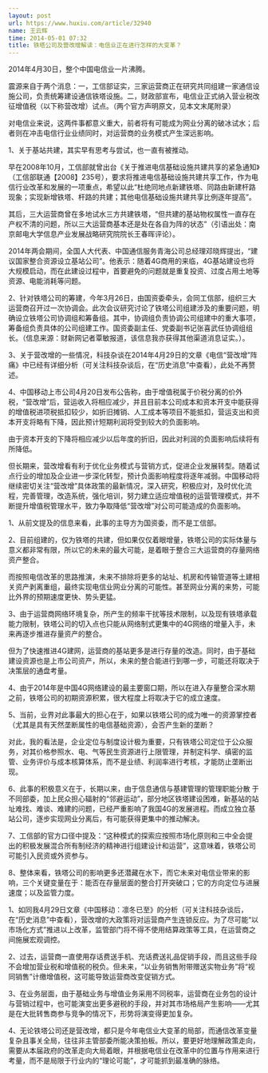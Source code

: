 ```yaml
---
layout: post
url: https://www.huxiu.com/article/32940
name: 王云辉
time: 2014-05-01 07:32
title: 铁塔公司及营改增解读：电信业正在进行怎样的大变革？
---
```

2014年4月30日，整个中国电信业一片沸腾。

震源来自于两个消息：一，工信部证实，三家运营商正在研究共同组建一家通信设施公司，负责统筹建设通信铁塔设施。二，财政部宣布，电信业正式纳入营业税改征增值税（以下称营改增）试点。（两个官方声明原文，见本文末尾附录）

对电信业来说，这两件事都意义重大，前者将有可能成为网业分离的破冰试水；后者则在冲击电信行业业绩同时，对运营商的业务模式产生深远影响。

1、关于基站共建，其实早有思考与尝试，也一直有被推动。

早在2008年10月，工信部就曾出台《关于推进电信基础设施共建共享的紧急通知》（工信部联通【2008】235号），要求将推进电信基础设施共建共享工作，作为电信行业改革和发展的一项重点，希望以此“杜绝同地点新建铁塔、同路由新建杆路现象；实现新增铁塔、杆路的共建；其他电信基础设施共建共享比例逐年提高”。

其后，三大运营商曾在多地试水三方共建铁塔，“但共建的基站物权属性一直存在产权不清的问题，所以三大运营商基本还是处在各自为阵的状态”（引语出处：南京邮电大学信息产业发展战略研究院院长王春晖评论）。

2014年两会期间，全国人大代表、中国通信服务青海公司总经理邓晓辉提出，“建议国家整合资源设立基站公司”。他表示：随着4G商用的来临，4G基站建设也将大规模启动，而在此建设过程中，首要避免的问题就是重复投资、过度占用土地等资源、电能消耗等问题。

2、针对铁塔公司的筹建，今年3月26日，由国资委牵头，会同工信部，组织三大运营商召开过一次协调会。此次会议研究讨论了铁塔公司组建涉及的重要问题，明确设立铁塔公司协调组和筹备组。其中，协调组负责协调公司组建中的重大事项，筹备组负责具体的公司组建工作。国资委副主任、党委副书记张喜武任协调组组长。（信息来源：财新网记者覃敏报道，该信息我亦获得其他渠道消息证实。）。

3、关于营改增的一些情况，科技杂谈在2014年4月29日的文章《电信“营改增”阵痛》中已经有详细分析（可关注科技杂谈后，在“历史消息”中查看），此处不再赘述。

4、中国移动上市公司4月20日发布公告称，由于增值税属于价税分离的价外税，“营改增”后，营运收入将相应减少，并且目前本公司成本和资本开支中能获得的增值税进项税抵扣较少，如折旧摊销、人工成本等项目不能抵扣，营运支出和资本开支将略有下降，因此预计短期利润将受到较大的负面影响。

由于资本开支的下降将相应减少以后年度的折旧，因此对利润的负面影响后续将有所降低。

但长期来，营改增看有利于优化业务模式与营销方式，促进企业发展转型。随着试点行业的增加及企业进一步深化转型，预计负面影响程度将逐年减弱。中国移动将继续密切关注“营改增”具体政策的最新情况，深入研究，积极应对，及时优化流程，完善管理，改造系统，强化培训，努力建立适应增值税的运营管理模式，并不断提升增值税管理水平，致力争取降低“营改增”对公司可能造成的负面影响。

1、从前文提及的信息来看，此事的主导方为国资委，而不是工信部。

2、目前组建的，仅为铁塔的共建，但如果仅仅着眼增量，铁塔公司的实际体量与意义都非常有限，所以它的未来的最大可能，是着眼于整合三大运营商的存量网络资产整合。

而按照电信改革的思路推演，未来不排除将更多的站址、机房和传输管道等土建相关资产剥离重组，最终实现电信业网业分离的可能性。甚至网业分离的来势，可能比外界的预期速度更快、势头更猛。

3、由于运营商网络环境复杂，所产生的频率干扰等技术限制，以及现有铁塔承载能力限制，铁塔公司的切入点也只能从网络制式更集中的4G网络的增量入手，未来再逐步推进存量资产的整合。

但为了快速推进4G建网，运营商的基站更多是进行存量的改造。同时，由于基础建设资源也是上市公司资产，所以，未来的整合能进行到哪一步，可能还将取决于决策层的通盘考量。

4、由于2014年是中国4G网络建设的最主要窗口期，所以在进入存量整合深水期之前，铁塔公司的初期资源积累，很大程度上将取决于它的成立速度。

5、当前，业界对此事最大的担心在于，如果以铁塔公司的成为唯一的资源掌控者（尤其是具有天然垄断属性的电信基础资源），会否产生新的垄断？

对此，我的看法是，企业定位与制度设计极为重要，只有铁塔公司定位于公众服务，对其价格参照水、电、气等民生资源进行上限管理，并制定科学、缜密的监管、业务评价与成本核算体系，而不是业绩、利润率进行考核，才能防止垄断出现。

6、此事的积极意义在于，长期以来，由于信息通信与基建管理的管理职能分散 于不同部委，加上民众担心辐射的“邻避运动”，部分地区铁塔建设困难，新基站的站址难找、难谈、难建的问题，已经严重影响了我国4G的发展进程。而成立独立基站公司，逐步实现网业分离后，有可能获得更集中的推动解决。

7、工信部的官方口径中提及：“这种模式的探索应按照市场化原则和三中全会提出的积极发展混合所有制经济的精神进行组建设计和运营”，这意味着，铁塔公司可能引入民资或外资参与。

8、整体来看，铁塔公司的影响更多还潜藏在水下，而它未来对电信业带来的影响，三个关键变量在于：能否在存量层面的整合打开突破口；它的方向定位与进展速度；以及监管力度。

1、如同我4月29日文章《中国移动：凛冬已至》的分析（可关注科技杂谈后，在“历史消息”中查看），营改增的大政策将对运营商产生连锁反应。为了尽可能“以市场化方式”推进以上改革，监管部门将不得不使用结算政策等工具，在运营商之间施展宏观调控。

2、过去，运营商一直使用存话费送手机、充话费送礼品促销手段，而且这些手段不会增加营业税和增值税的税负。但未来，“以业务销售附带赠送实物业务”将“视同销售”计缴增值税，这可能导致运营商改变促销方式。

3、在业务层面，由于基础业务与增值业务采用不同税率，运营商在业务包的设计与营销过程中，也可能演变出更多避税的手段，并对其市场格局产生影响——尤其是在大批转售商参与竞争的情况下，形势将演变得更加复杂。

4、无论铁塔公司还是营改增，都只是今年电信业大变革的局部，而通信改革变量复杂且事关全局，往往非主管部委所能决策拍板。所以，要更好地理解政策走向，需要从本届政府的改革走向大局着眼，并根据电信业在改革中的位置与作用来进行考量，而不是局限于行业内的“理论可能”，才可能抓到最准确的脉络。


